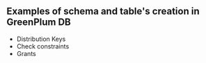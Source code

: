 Examples of schema and table's creation in GreenPlum DB
-------------------------------------------------------

* Distribution Keys
* Check constraints
* Grants
